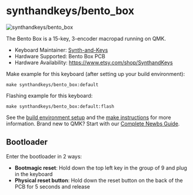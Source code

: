 # synthandkeys/bento_box

![synthandkeys/bento_box](https://i.imgur.com/J8NkYO8h.jpeg)

The Bento Box is a 15-key, 3-encoder macropad running on QMK.

* Keyboard Maintainer: [Synth-and-Keys](https://github.com/Synth-and-Keys)
* Hardware Supported: Bento Box PCB
* Hardware Availability: https://www.etsy.com/shop/SynthandKeys

Make example for this keyboard (after setting up your build environment):

    make synthandkeys/bento_box:default

Flashing example for this keyboard:

    make synthandkeys/bento_box:default:flash

See the [build environment setup](https://docs.qmk.fm/#/getting_started_build_tools) and the [make instructions](https://docs.qmk.fm/#/getting_started_make_guide) for more information. Brand new to QMK? Start with our [Complete Newbs Guide](https://docs.qmk.fm/#/newbs).

## Bootloader

Enter the bootloader in 2 ways:

* **Bootmagic reset**: Hold down the top left key in the group of 9 and plug in the keyboard
* **Physical reset button**: Hold down the reset button on the back of the PCB for 5 seconds and release

